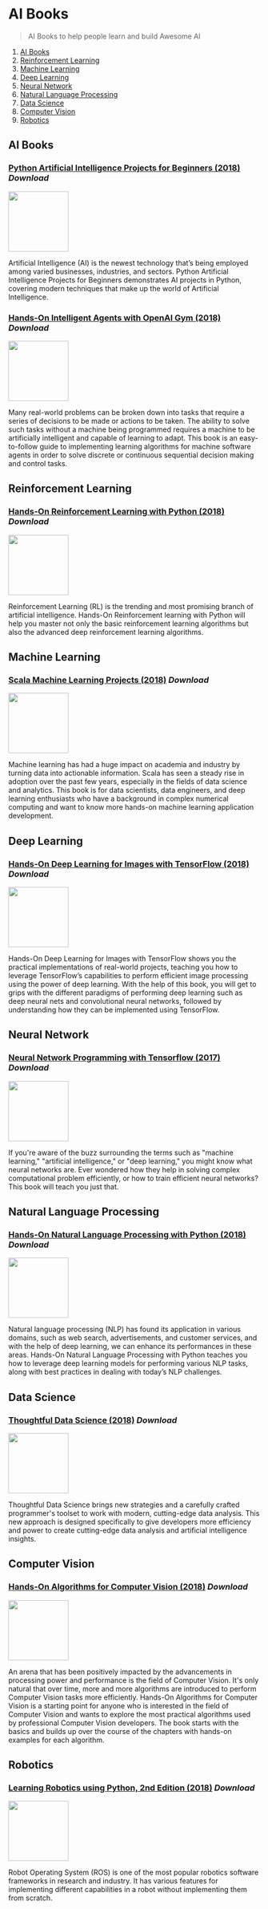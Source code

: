 # AI Books

> AI Books to help people learn and build Awesome AI

1. [AI Books](#ai-books)
1. [Reinforcement Learning](#reinforcement-learning)
1. [Machine Learning](#machine-learning)
1. [Deep Learning](#deep-learning)
1. [Neural Network](#neural-network)
1. [Natural Language Processing](#natural-language-processing)
1. [Data Science](#data-science)
1. [Computer Vision](#computer-vision)
1. [Robotics](#robotics)


**AI Books**
---

### [Python Artificial Intelligence Projects for Beginners (2018)](https://drive.google.com/file/d/1t_64_H_ll9qwoZfSimw3Iyagnmnhsu19/view) *Download*

<img src="https://www.packtpub.com/sites/default/files/B11518.png" width="120px"/>

Artificial Intelligence (AI) is the newest technology that’s being employed among varied businesses, industries, and sectors. Python Artificial Intelligence Projects for Beginners demonstrates AI projects in Python, covering modern techniques that make up the world of Artificial Intelligence.

### [Hands-On Intelligent Agents with OpenAI Gym (2018)](https://drive.google.com/file/d/1s9dJjnKuZJGdJ2svLT5xUDGqFHYp7-Jl/view) *Download*

<img src="https://www.packtpub.com/sites/default/files/B09513.png" width="120px"/>

Many real-world problems can be broken down into tasks that require a series of decisions to be made or actions to be taken. The ability to solve such tasks without a machine being programmed requires a machine to be artificially intelligent and capable of learning to adapt. This book is an easy-to-follow guide to implementing learning algorithms for machine software agents in order to solve discrete or continuous sequential decision making and control tasks.


**Reinforcement Learning**
---

### [Hands-On Reinforcement Learning with Python (2018)](https://drive.google.com/file/d/1wRQJO2rOSiquQQQeQTrsA6sW6Briy46F/view) *Download*

<img src="https://www.packtpub.com/sites/default/files/B09792_Newcover.png" width="120px"/>

Reinforcement Learning (RL) is the trending and most promising branch of artificial intelligence. Hands-On Reinforcement learning with Python will help you master not only the basic reinforcement learning algorithms but also the advanced deep reinforcement learning algorithms.


**Machine Learning**
---

### [Scala Machine Learning Projects (2018)](https://drive.google.com/file/d/1JUiYSaVzE3aMNiJ0ma7UBgT8xAMoIf3M/view) *Download*

<img src="https://www.packtpub.com/sites/default/files/B08452_cover.png" width="120px"/>

Machine learning has had a huge impact on academia and industry by turning data into actionable information. Scala has seen a steady rise in adoption over the past few years, especially in the fields of data science and analytics. This book is for data scientists, data engineers, and deep learning enthusiasts who have a background in complex numerical computing and want to know more hands-on machine learning application development.


**Deep Learning**
---

### [Hands-On Deep Learning for Images with TensorFlow (2018)](https://drive.google.com/file/d/16W5ACwD_a2dnqbSe8OKMp-cWrU1c8w0e/view) *Download*

<img src="https://www.packtpub.com/sites/default/files/B11519.png" width="120px"/>

Hands-On Deep Learning for Images with TensorFlow shows you the practical implementations of real-world projects, teaching you how to leverage TensorFlow’s capabilities to perform efficient image processing using the power of deep learning. With the help of this book, you will get to grips with the different paradigms of performing deep learning such as deep neural nets and convolutional neural networks, followed by understanding how they can be implemented using TensorFlow.


**Neural Network**
---

### [Neural Network Programming with Tensorflow (2017)](https://drive.google.com/file/d/1szm7iegfZqnHG8stWvWYKZUufohegVSr/view) *Download*

<img src="https://www.packtpub.com/sites/default/files/B08018_cover.jpg" width="120px"/>

If you're aware of the buzz surrounding the terms such as "machine learning," "artificial intelligence," or "deep learning," you might know what neural networks are. Ever wondered how they help in solving complex computational problem efficiently, or how to train efficient neural networks? This book will teach you just that.


**Natural Language Processing**
---

### [Hands-On Natural Language Processing with Python (2018)](https://drive.google.com/file/d/1OnS13g5g29v56g0YrmlUX1gzr_W1y1cP/view) *Download*

<img src="https://www.packtpub.com/sites/default/files/9781789139495%20-%20Copy.png" width="120px"/>

Natural language processing (NLP) has found its application in various domains, such as web search, advertisements, and customer services, and with the help of deep learning, we can enhance its performances in these areas. Hands-On Natural Language Processing with Python teaches you how to leverage deep learning models for performing various NLP tasks, along with best practices in dealing with today’s NLP challenges.


**Data Science**
---

### [Thoughtful Data Science (2018)](https://drive.google.com/file/d/14rQ-b7_xUWKAxSixQIKFt0HtpBBZwRm8/view) *Download*

<img src="https://www.packtpub.com/sites/default/files/B09699.png" width="120px"/>

Thoughtful Data Science brings new strategies and a carefully crafted programmer's toolset to work with modern, cutting-edge data analysis. This new approach is designed specifically to give developers more efficiency and power to create cutting-edge data analysis and artificial intelligence insights.


**Computer Vision**
---

### [Hands-On Algorithms for Computer Vision (2018)](https://drive.google.com/file/d/1AowgNbSxGB9YdlhO0o2CzyndlVnDEdS_/view) *Download*

<img src="https://www.packtpub.com/sites/default/files/B10760.png" width="120px"/>

An arena that has been positively impacted by the advancements in processing power and performance is the field of Computer Vision. It's only natural that over time, more and more algorithms are introduced to perform Computer Vision tasks more efficiently. Hands-On Algorithms for Computer Vision is a starting point for anyone who is interested in the field of Computer Vision and wants to explore the most practical algorithms used by professional Computer Vision developers. The book starts with the basics and builds up over the course of the chapters with hands-on examples for each algorithm.


**Robotics**
---

### [Learning Robotics using Python, 2nd Edition (2018)](https://drive.google.com/file/d/1CcGQClrXd_5KpUyvpP7gsC4Mt-pmk76e/view) *Download*

<img src="https://www.packtpub.com/sites/default/files/B09357.png" width="120px"/>

Robot Operating System (ROS) is one of the most popular robotics software frameworks in research and industry. It has various features for implementing different capabilities in a robot without implementing them from scratch.
